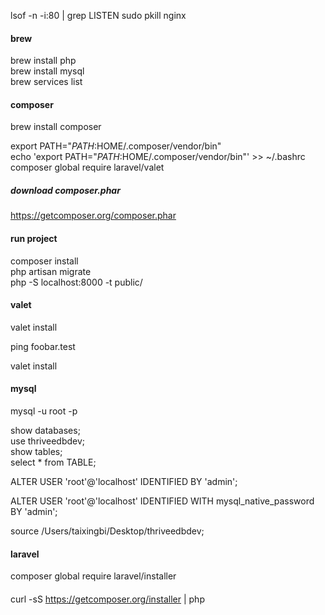 
lsof -n -i:80 | grep LISTEN
sudo pkill nginx   

#### brew
brew install php   
brew install mysql    
brew services list      

#### composer 
brew install composer     

export PATH="$PATH:$HOME/.composer/vendor/bin"     
echo 'export PATH="$PATH:$HOME/.composer/vendor/bin"' >> ~/.bashrc      
composer global require laravel/valet       

##### download composer.phar
https://getcomposer.org/composer.phar


#### run project
composer install      
php artisan migrate    
php -S localhost:8000 -t public/       


#### valet
valet install

ping foobar.test

valet install

#### mysql
mysql -u root -p

show databases;   
use thriveedbdev;   
show tables;  
select * from TABLE;   

ALTER USER 'root'@'localhost' IDENTIFIED BY 'admin';

ALTER USER 'root'@'localhost' IDENTIFIED WITH mysql_native_password BY 'admin';   

source /Users/taixingbi/Desktop/thriveedbdev;


#### laravel
composer global require laravel/installer





#### 
curl -sS https://getcomposer.org/installer | php
